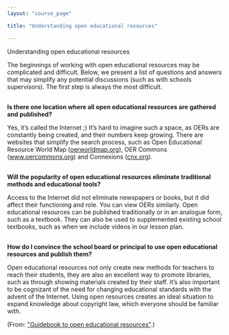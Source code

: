 ```yaml
---
layout: "course_page"

title: "Understanding open educational resources"

---
```


<div class="text-center screen-title">
Understanding open educational resources
</div>

<div class="screen-content">
  <p>
 The beginnings of working with open educational resources may be complicated and difficult. Below, we present a list of questions and answers that may simplify any potential discussions (such as with schools supervisors). The first step is always the most difficult.
  </p>
  
  <p style="margin-top: 30px;"><strong>Is there one location where all open educational resources are gathered and published?</strong></p>
  <p>Yes, it’s called the Internet ;) It’s hard to imagine such a space, as OERs are constantly being created, and their numbers keep growing. There are websites that simplify the search process, such as Open Educational Resource World Map (<a class="content-link" target="_blank" href="https://oerworldmap.org/">oerworldmap.org</a>), OER Commons (<a class="content-link" target="_blank" href="http://www.oercommons.org">www.oercommons.org</a>) and Connexions (<a class="content-link" target="_blank" href="https://cnx.org/">cnx.org</a>).</p>
  
  <p style="margin-top: 30px;"><strong>Will the popularity of open educational resources eliminate traditional methods and educational tools?</strong></p>
  <p>Access to the Internet did not eliminate newspapers or books, but it did affect their functioning and role. You can view OERs similarly. Open educational resources can be published traditionally or in an analogue form, such as a textbook. They can also be used to supplemented existing school textbooks, such as when we include videos in our lesson plan.</p>
  
  <p style="margin-top: 30px;"><strong>How do I convince the school board or principal to use open educational resources and publish them?</strong></p>
  <p>Open educational resources not only create new methods for teachers to reach their students, they are also an excellent way to promote libraries, such as through showing materials created by their staff. It’s also important to be cognizant of the need for changing educational standards with the advent of the Internet. Using open resources creates an ideal situation to expand knowledge about copyright law, which everyone should be familiar with.</p>
  
  <p>(From: <a class="content-link" target="_blank" href="http://koed.org.pl/wp-content/uploads/2012/03/OZE_przewodnik_v4.pdf">"Guidebook to open educational resources"</a>.)</p>
  


</div> 
